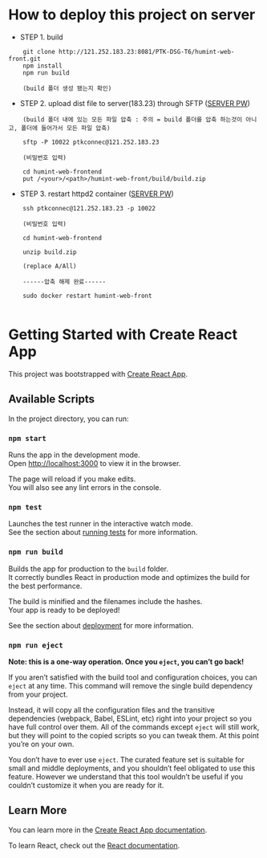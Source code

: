 # How to deploy this project on server

- STEP 1. build
```
    git clone http://121.252.183.23:8081/PTK-DSG-T6/humint-web-front.git
    npm install
    npm run build

    (build 폴더 생성 됐는지 확인)
```

- STEP 2. upload dist file to server(183.23) through SFTP ([SERVER PW](http://121.252.183.23:8081/PTK-DSG-T6/README/src/branch/main/ACCOUNT.md#server-%EA%B3%84%EC%A0%95-%EC%A0%95%EB%B3%B4))
```
    (build 폴더 내에 있는 모든 파일 압축 : 주의 = build 폴더를 압축 하는것이 아니고, 폴더에 들어가서 모든 파일 압축)

    sftp -P 10022 ptkconnec@121.252.183.23

    (비밀번호 입력)

    cd humint-web-frontend
    put /<your>/<path>/humint-web-front/build/build.zip

```

- STEP 3. restart httpd2 container  ([SERVER PW](http://121.252.183.23:8081/PTK-DSG-T6/README/src/branch/main/ACCOUNT.md#server-%EA%B3%84%EC%A0%95-%EC%A0%95%EB%B3%B4))
```
    ssh ptkconnec@121.252.183.23 -p 10022

    (비밀번호 입력)

    cd humint-web-frontend

    unzip build.zip

    (replace A/All)

    ------압축 해제 완료------

    sudo docker restart humint-web-front


```





# Getting Started with Create React App

This project was bootstrapped with [Create React App](https://github.com/facebook/create-react-app).

## Available Scripts

In the project directory, you can run:

### `npm start`

Runs the app in the development mode.\
Open [http://localhost:3000](http://localhost:3000) to view it in the browser.

The page will reload if you make edits.\
You will also see any lint errors in the console.

### `npm test`

Launches the test runner in the interactive watch mode.\
See the section about [running tests](https://facebook.github.io/create-react-app/docs/running-tests) for more information.

### `npm run build`

Builds the app for production to the `build` folder.\
It correctly bundles React in production mode and optimizes the build for the best performance.

The build is minified and the filenames include the hashes.\
Your app is ready to be deployed!

See the section about [deployment](https://facebook.github.io/create-react-app/docs/deployment) for more information.

### `npm run eject`

**Note: this is a one-way operation. Once you `eject`, you can’t go back!**

If you aren’t satisfied with the build tool and configuration choices, you can `eject` at any time. This command will remove the single build dependency from your project.

Instead, it will copy all the configuration files and the transitive dependencies (webpack, Babel, ESLint, etc) right into your project so you have full control over them. All of the commands except `eject` will still work, but they will point to the copied scripts so you can tweak them. At this point you’re on your own.

You don’t have to ever use `eject`. The curated feature set is suitable for small and middle deployments, and you shouldn’t feel obligated to use this feature. However we understand that this tool wouldn’t be useful if you couldn’t customize it when you are ready for it.

## Learn More

You can learn more in the [Create React App documentation](https://facebook.github.io/create-react-app/docs/getting-started).

To learn React, check out the [React documentation](https://reactjs.org/).
